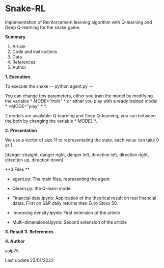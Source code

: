 # Snake-RL

Implementation of Reinforcement learning algorithm with Q-learning and Deep Q-learning for the snake game.

**Summary**

1. Article
2. Code and instructions
3. Data
4. References
5. Author

**1. Execution**

To execute the snake
-- python agent.py --

You can change few parameters, either you train the model by modifying the variable * *MODE="train"* * or either you play with already trained model * *MODE="play" * *.

2 models are available: Q-learning and Deep Q-learning, you can between the both by changing the variable * *MODEL* *.

**2. Presentation**

We use a vector of size 11 to representating the state, each value can take 0 or 1.

[danger straight, danger right, danger left, direction left, direction right, direction up, direction down]

**3.Files **

- agent.py: The main files, representing the agent

- Qlearn.py: the Q-learn model

- Financial data.ipynb: Application of the theorical result on real financial datas. First on S&P daily returns then Euro Stoxx 50.

- Improving density.ipynb: First extension of the article

- Multi-dimensional.ipynb: Second extension of the article

**3. Result**
**3. References**

**4. Author**

aalp75

Last update 25/01/2022
